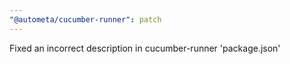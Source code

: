 ```yaml
---
"@autometa/cucumber-runner": patch
---
```


Fixed an incorrect description in cucumber-runner 'package.json'
